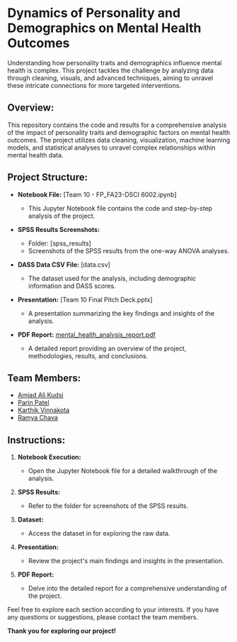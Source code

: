 # Dynamics of Personality and Demographics on Mental Health Outcomes
Understanding how personality traits and demographics influence mental health is complex. This project tackles the challenge by analyzing data through cleaning, visuals, and advanced techniques, aiming to unravel these intricate connections for more targeted interventions.

## Overview:

This repository contains the code and results for a comprehensive analysis of the impact of personality traits and demographic factors on mental health outcomes. The project utilizes data cleaning, visualization, machine learning models, and statistical analyses to unravel complex relationships within mental health data.

## Project Structure:

- **Notebook File:** [Team 10 - FP_FA23-DSCI 6002.ipynb]
  - This Jupyter Notebook file contains the code and step-by-step analysis of the project.

- **SPSS Results Screenshots:**
  - Folder: [spss_results]
  - Screenshots of the SPSS results from the one-way ANOVA analyses.

- **DASS Data CSV File:** [data.csv]
  - The dataset used for the analysis, including demographic information and DASS scores.

- **Presentation:** [Team 10 Final Pitch Deck.pptx]
  - A presentation summarizing the key findings and insights of the analysis.

- **PDF Report:** [mental_health_analysis_report.pdf](mental_health_analysis_report.pdf)
  - A detailed report providing an overview of the project, methodologies, results, and conclusions.

## Team Members:

- [Amjad Ali Kudsi](https://github.com/AmjadKudsi)
- [Parin Patel](https://github.com/Parinv014)
- [Karthik Vinnakota](https://github.com/karthik-vinnakota)
- [Ramya Chava](https://github.com/ramyachava412)

## Instructions:

1. **Notebook Execution:**
   - Open the Jupyter Notebook file for a detailed walkthrough of the analysis.

2. **SPSS Results:**
   - Refer to the folder for screenshots of the SPSS results.

3. **Dataset:**
   - Access the dataset in for exploring the raw data.

4. **Presentation:**
   - Review the project's main findings and insights in the presentation.

5. **PDF Report:**
   - Delve into the detailed report for a comprehensive understanding of the project.

Feel free to explore each section according to your interests. If you have any questions or suggestions, please contact the team members.

**Thank you for exploring our project!**


